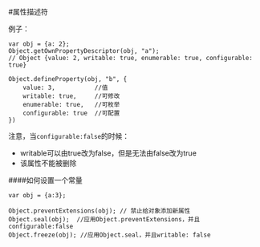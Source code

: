 #属性描述符

例子：
```
var obj = {a: 2};
Object.getOwnPropertyDescriptor(obj, "a");
// Object {value: 2, writable: true, enumerable: true, configurable: true}

Object.defineProperty(obj, "b", {
    value: 3,           //值
    writable: true,     //可修改
    enumerable: true,   //可枚举
    configurable: true  //可配置
})
```
注意，当```configurable:false```的时候：
* writable可以由true改为false，但是无法由false改为true
* 该属性不能被删除

####如何设置一个常量
```
var obj = {a:3};

Object.preventExtensions(obj); // 禁止给对象添加新属性
Object.seal(obj);  //应用Object.preventExtensions，并且configurable:false
Object.freeze(obj); //应用Object.seal，并且writable: false

```

